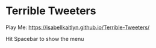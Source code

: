 # Terrible Tweeters
Play Me: https://isabellkaitlyn.github.io/Terrible-Tweeters/ 

Hit Spacebar to show the menu
